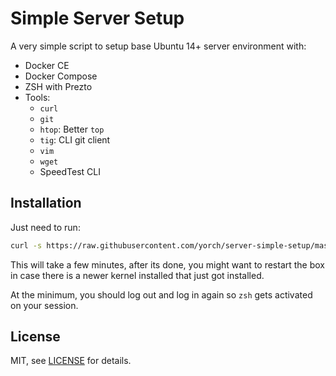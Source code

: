 # Simple Server Setup

A very simple script to setup base Ubuntu 14+ server environment with:

* Docker CE
* Docker Compose
* ZSH with Prezto
* Tools:
  * `curl`
  * `git`
  * `htop`: Better `top`
  * `tig`: CLI git client
  * `vim`
  * `wget`
  * SpeedTest CLI

## Installation

Just need to run:

```bash
curl -s https://raw.githubusercontent.com/yorch/server-simple-setup/master/server-setup.sh | bash
```

This will take a few minutes, after its done, you might want to restart the box in case there is a newer kernel installed that just got installed.

At the minimum, you should log out and log in again so `zsh` gets activated on your session.

## License

MIT, see [LICENSE](/LICENSE) for details.
